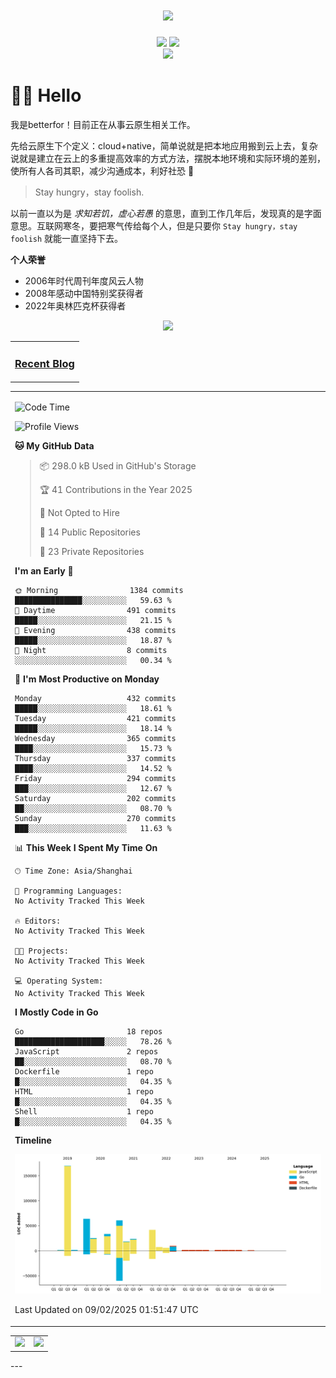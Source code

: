 <!-- 动态打字效果 -->

<h1 align="center">
  <a href="betterfor.github.io">
    <img src="https://readme-typing-svg.herokuapp.com?font=Fira+Code&size=17&pause=1000&center=true&width=500&lines=Make+clean+code+fast%2C+not+make+fast+code+clean" />
  </a>
</h1>

<!-- 个人资料徽章 -->
<div align="center">
  <a href="https://betterfor.github.io"><img src="https://img.shields.io/badge/github-github%E5%8D%9A%E5%AE%A2-green"></a>
  <!-- 访客统计 -->
  <img src="https://visitor-badge.glitch.me/badge?page_id=tioil&left_color=green&right_color=red">
</div>

<!-- 贪吃蛇贡献图 -->
<div align="center">
  <img src="https://cdn.jsdelivr.net/gh/betterfor/betterfor@main/contribution-snake/github-contribution-grid-snake.svg" />
</div>

# 🙋‍♂️ Hello

我是betterfor！目前正在从事云原生相关工作。

先给云原生下个定义：cloud+native，简单说就是把本地应用搬到云上去，复杂说就是建立在云上的多重提高效率的方式方法，摆脱本地环境和实际环境的差别，使所有人各司其职，减少沟通成本，利好社恐 🐶

> Stay hungry，stay foolish.

以前一直以为是 *求知若饥，虚心若愚* 的意思，直到工作几年后，发现真的是字面意思。互联网寒冬，要把寒气传给每个人，但是只要你 `Stay hungry，stay foolish` 就能一直坚持下去。

**个人荣誉**

- 2006年时代周刊年度风云人物
- 2008年感动中国特别奖获得者
- 2022年奥林匹克杯获得者

<!-- profile-3d-contrib -->
<div align="center"><img src="https://cdn.jsdelivr.net/gh/betterfor/betterfor@main/profile-3d-contrib/profile-season-animate.svg" /></div>

<!-- 博客动态 -->
<table align="center">
<tr>
<td valign="top">
  
### <a href="https://betterfor.github.io/" target="_blank">Recent Blog</a>
  
<!-- START_SECTION:blog -->

<!-- END_SECTION:blog -->
</td>  
 
</tr>    
</table>

<!-- wakatime统计 -->
<table algin="center">
<tr>
<td>
  
<!--START_SECTION:waka-->
![Code Time](http://img.shields.io/badge/Code%20Time-67%20hrs%2054%20mins-blue)

![Profile Views](http://img.shields.io/badge/Profile%20Views-3-blue)

**🐱 My GitHub Data** 

> 📦 298.0 kB Used in GitHub's Storage 
 > 
> 🏆 41 Contributions in the Year 2025
 > 
> 🚫 Not Opted to Hire
 > 
> 📜 14 Public Repositories 
 > 
> 🔑 23 Private Repositories 
 > 
**I'm an Early 🐤** 

```text
🌞 Morning                1384 commits        ███████████████░░░░░░░░░░   59.63 % 
🌆 Daytime                491 commits         █████░░░░░░░░░░░░░░░░░░░░   21.15 % 
🌃 Evening                438 commits         █████░░░░░░░░░░░░░░░░░░░░   18.87 % 
🌙 Night                  8 commits           ░░░░░░░░░░░░░░░░░░░░░░░░░   00.34 % 
```
📅 **I'm Most Productive on Monday** 

```text
Monday                   432 commits         █████░░░░░░░░░░░░░░░░░░░░   18.61 % 
Tuesday                  421 commits         █████░░░░░░░░░░░░░░░░░░░░   18.14 % 
Wednesday                365 commits         ████░░░░░░░░░░░░░░░░░░░░░   15.73 % 
Thursday                 337 commits         ████░░░░░░░░░░░░░░░░░░░░░   14.52 % 
Friday                   294 commits         ███░░░░░░░░░░░░░░░░░░░░░░   12.67 % 
Saturday                 202 commits         ██░░░░░░░░░░░░░░░░░░░░░░░   08.70 % 
Sunday                   270 commits         ███░░░░░░░░░░░░░░░░░░░░░░   11.63 % 
```


📊 **This Week I Spent My Time On** 

```text
🕑︎ Time Zone: Asia/Shanghai

💬 Programming Languages: 
No Activity Tracked This Week

🔥 Editors: 
No Activity Tracked This Week

🐱‍💻 Projects: 
No Activity Tracked This Week

💻 Operating System: 
No Activity Tracked This Week
```

**I Mostly Code in Go** 

```text
Go                       18 repos            ████████████████████░░░░░   78.26 % 
JavaScript               2 repos             ██░░░░░░░░░░░░░░░░░░░░░░░   08.70 % 
Dockerfile               1 repo              █░░░░░░░░░░░░░░░░░░░░░░░░   04.35 % 
HTML                     1 repo              █░░░░░░░░░░░░░░░░░░░░░░░░   04.35 % 
Shell                    1 repo              █░░░░░░░░░░░░░░░░░░░░░░░░   04.35 % 
```



**Timeline**

![Lines of Code chart](https://raw.githubusercontent.com/betterfor/betterfor/main/assets/bar_graph.png)


 Last Updated on 09/02/2025 01:51:47 UTC
<!--END_SECTION:waka-->  
  
</td>  
</tr>  

<!-- Github Activity Graph -->  
<table>  
<tr>
  <td>
    <img src="https://wakatime.com/share/@b09b33c6-90b3-41ec-816d-f7ec19b0a0a6/44bdf4b2-83fe-44cf-b813-e2e569fbdb92.png" width="500" />
  </td>  

  <td>
    <img src="https://wakatime.com/share/@b09b33c6-90b3-41ec-816d-f7ec19b0a0a6/5b71be04-a4f0-405c-b5c9-af6ebde96a65.png" width="500" />
  </td>
</tr>  
</table>  
---
  
